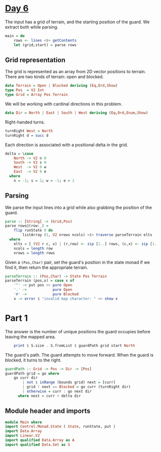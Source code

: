 # [Day 6](https://adventofcode.com/2024/day/6)

The input has a grid of terrain, and the starting position of the guard.
We extract both while parsing.

```haskell top:3
main = do
    rows <- lines <$> getContents
    let (grid,start) = parse rows
```

## Grid representation

The grid is represented as an array from 2D vector positions to terrain.
There are two kinds of terrain: open and blocked.

```haskell top:1
data Terrain = Open | Blocked deriving (Eq,Ord,Show)
type Pos  = V2 Int
type Grid = Array Pos Terrain
```

We will be working with cardinal directions in this problem.

```haskell top:1
data Dir = North | East | South | West deriving (Eq,Ord,Enum,Show)
```

Right-handed turns.

```haskell
turnRight West = North
turnRight d = succ d
```

Each direction is associated with a positional delta in the grid.

```haskell
delta = \case
    North -> V2 n 0
    South -> V2 s 0
    West  -> V2 0 w
    East  -> V2 0 e
  where
    n = -1; s = 1; w = -1; e = 1
```

## Parsing

We parse the input lines into a grid while also grabbing the position of the guard.

```haskell
parse :: [String] -> (Grid,Pos)
parse rows@(row:_) =
    flip runState 0 do
        listArray (1, V2 nrows ncols) <$> traverse parseTerrain elts
  where
    elts = [ (V2 r c, x) | (r,row) <- zip [1..] rows, (c,x) <- zip [1..] row ]
    ncols = length row
    nrows = length rows
```

Given a `(Pos,Char)` pair,
set the guard's position in the state monad if we find it,
then return the appropriate terrain.

```haskell
parseTerrain :: (Pos,Char) -> State Pos Terrain
parseTerrain (pos,x) = case x of
    '^' -> put pos >> pure Open
    '.' ->            pure Open
    '#' ->            pure Blocked
    x -> error $ "invalid map character: " <> show x
```

# Part 1

The answer is the number of unique positions the guard occupies before leaving
the mapped area.

```haskell top:3
    print $ S.size . S.fromList $ guardPath grid start North
```

The guard's path. The guard attempts to move forward.
When the guard is blocked, it turns to the right.

```haskell
guardPath :: Grid -> Pos -> Dir -> [Pos]
guardPath grid = go where
    go curr dir
        | not $ inRange (bounds grid) next = [curr]
        | grid ! next == Blocked = go curr (turnRight dir)
        | otherwise = curr : go next dir
      where next = curr + delta dir
```

## Module header and imports

```haskell top
module Main where
import Control.Monad.State ( State, runState, put )
import Data.Array
import Linear.V2
import qualified Data.Array as A
import qualified Data.Set as S
```
